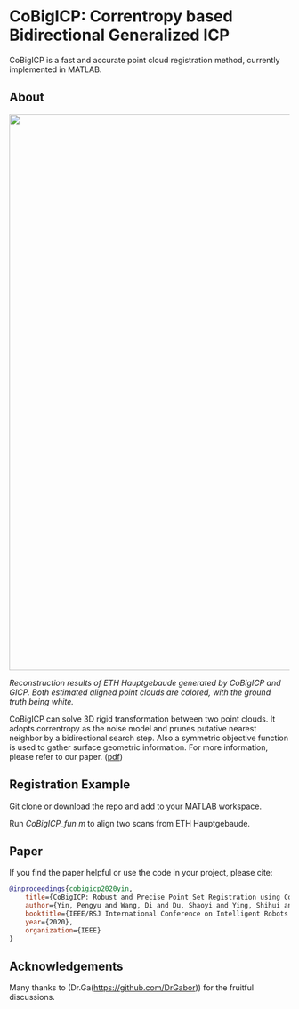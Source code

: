 # CoBigICP: Correntropy based Bidirectional Generalized ICP #

CoBigICP is a fast and accurate point cloud registration method, currently implemented in MATLAB.

## About ##

<img src="https://github.com/Pamphlett/CoBigICP/blob/master/assets/cmp.png" width="1000" div align=center>

*Reconstruction results of ETH Hauptgebaude generated by CoBigICP and GICP. Both estimated aligned point clouds are colored, with the ground truth being white.*

CoBigICP can solve 3D rigid transformation between two point clouds. It adopts correntropy as the noise model and prunes putative nearest neighbor by a bidirectional search step. Also a symmetric objective function is used to gather surface geometric information. For more information, please refer to our paper. ([pdf](https://github.com/Pamphlett/CoBigICP/blob/master/assets/cobigicp.pdf))

## Registration Example ##
Git clone or download the repo and add to your MATLAB workspace. 

Run *CoBigICP_fun.m* to align two scans from ETH Hauptgebaude.

## Paper ##
If you find the paper helpful or use the code in your project, please cite:
```bibtex
@inproceedings{cobigicp2020yin,
    title={CoBigICP: Robust and Precise Point Set Registration using Correntropy Metrics and Bidirectional Correspondence},
    author={Yin, Pengyu and Wang, Di and Du, Shaoyi and Ying, Shihui and Gao, Yue and Zheng, Nanning},
    booktitle={IEEE/RSJ International Conference on Intelligent Robots and Systems (IROS)},
    year={2020},
    organization={IEEE}
}
```


## Acknowledgements ##
Many thanks to (Dr.Ga(https://github.com/DrGabor)) for the fruitful discussions.

